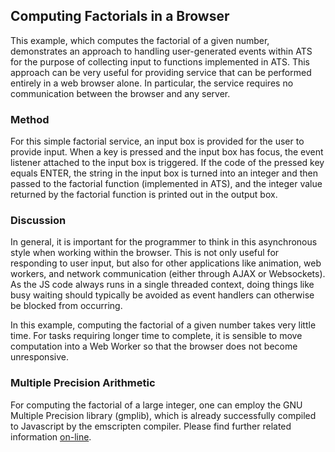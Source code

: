 ## Computing Factorials in a Browser

This example, which computes the factorial of a given number, demonstrates
an approach to handling user-generated events within ATS for the purpose of
collecting input to functions implemented in ATS. This approach can be
very useful for providing service that can be performed entirely in a web
browser alone. In particular, the service requires no communication between
the browser and any server.

### Method

For this simple factorial service, an input box is provided for the user to
provide input.  When a key is pressed and the input box has focus, the
event listener attached to the input box is triggered. If the code of the
pressed key equals ENTER, the string in the input box is turned into an
integer and then passed to the factorial function (implemented in ATS), and
the integer value returned by the factorial function is printed out in the
output box.

### Discussion

In general, it is important for the programmer to think in this
asynchronous style when working within the browser.  This is not only
useful for responding to user input, but also for other applications like
animation, web workers, and network communication (either through AJAX or
Websockets). As the JS code always runs in a single threaded context, doing
things like busy waiting should typically be avoided as event handlers can
otherwise be blocked from occurring.

In this example, computing the factorial of a given number takes very
little time. For tasks requiring longer time to complete, it is sensible to
move computation into a Web Worker so that the browser does not become
unresponsive.

### Multiple Precision Arithmetic

For computing the factorial of a large integer, one can employ the GNU
Multiple Precision library (gmplib), which is already successfully compiled
to Javascript by the emscripten compiler. Please find further related
information [on-line][kripken-gmp.js].

[kripken-gmp.js]: https://github.com/kripken/gmp.js
